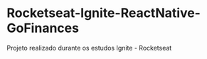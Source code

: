 # Rocketseat-Ignite-ReactNative-GoFinances
 Projeto realizado durante os estudos Ignite - Rocketseat

